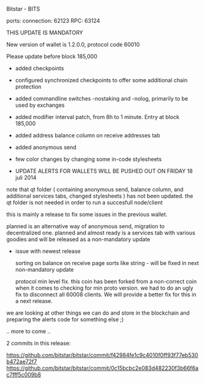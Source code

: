 
Bitstar - BITS

ports:
connection:	62123
RPC:			63124

THIS UPDATE IS MANDATORY

New version of wallet is 1.2.0.0, protocol code 60010

Please update before block 185,000

* added checkpoints
* configured synchronized checkpoints to offer some additional chain protection
* added commandline switches -nostaking and -nolog, primarily to be used by exchanges
* added modifier interval patch, from 8h to 1 minute. Entry at block 185,000
* added address balance column on receive addresses tab
* added anonymous send
* few color changes by changing some in-code stylesheets


* UPDATE ALERTS FOR WALLETS WILL BE PUSHED OUT ON FRIDAY 18 juli 2014

note that qt folder ( containing anonymous send, balance column, and additional services tabs, changed stylesheets ) has not been updated. the qt folder is not needed in order to run a succesfull node/client

this is mainly a release to fix some issues in the previous wallet.

planned is an alternative way of anonymous send, migration to decentralized one.
planned and almost ready is a services tab with various goodies and will be released as a non-mandatory update

* issue with newest release

  sorting on balance on receive page sorts like string - will be fixed in next non-mandatory update
  
  protocol min level fix. this coin has been forked from a non-correct coin when it comes to checking for min proto version. we had to do an ugly fix to disconnect all 60008 clients. We will provide a better fix for this in a next release.

we are looking at other things we can do and store in the blockchain and preparing the alerts code for something else ;)

.. more to come ..

2 commits in this release:

https://github.com/bitstar/bitstar/commit/f42984fe1c9c4010f0ff93f77eb530b472ae72f7
https://github.com/bitstar/bitstar/commit/0c15bcbc2e083d482230f3b66f6ac7fff5c009b8
